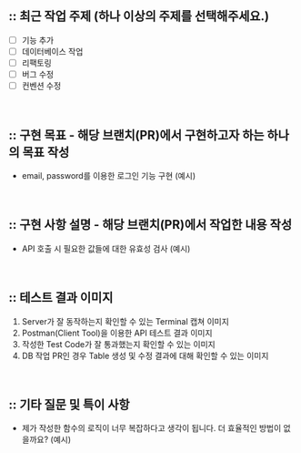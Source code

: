 ## :: 최근 작업 주제 (하나 이상의 주제를 선택해주세요.)
- [ ] 기능 추가
- [ ] 데이터베이스 작업
- [ ] 리팩토링
- [ ] 버그 수정
- [ ] 컨벤션 수정

<br />

## :: 구현 목표 - 해당 브랜치(PR)에서 구현하고자 하는 하나의 목표 작성
- email, password를 이용한 로그인 기능 구현 (예시)

<br />

## :: 구현 사항 설명 - 해당 브랜치(PR)에서 작업한 내용 작성
- API 호출 시 필요한 값들에 대한 유효성 검사 (예시)


<br />

## :: 테스트 결과 이미지
1. Server가 잘 동작하는지 확인할 수 있는 Terminal 캡쳐 이미지
2. Postman(Client Tool)을 이용한 API 테스트 결과 이미지
3. 작성한 Test Code가 잘 통과했는지 확인할 수 있는 이미지
4. DB 작업 PR인 경우 Table 생성 및 수정 결과에 대해 확인할 수 있는 이미지

<br />

## :: 기타 질문 및 특이 사항
- 제가 작성한 함수의 로직이 너무 복잡하다고 생각이 됩니다. 더 효율적인 방법이 없을까요? (예시)
